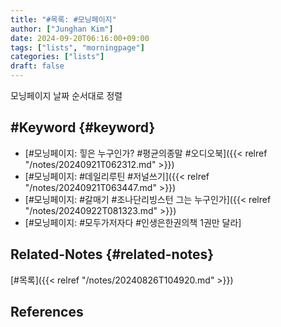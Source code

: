 ```yaml
---
title: "#목록: #모닝페이지"
author: ["Junghan Kim"]
date: 2024-09-20T06:16:00+09:00
tags: ["lists", "morningpage"]
categories: ["lists"]
draft: false
---
```


모닝페이지 날짜 순서대로 정렬

<!--more-->


## #Keyword {#keyword}

-   [#모닝페이지: 힣은 누구인가? #평균의종말 #오디오북]({{< relref "/notes/20240921T062312.md" >}})
-   [#모닝페이지: #데일리루틴 #저널쓰기]({{< relref "/notes/20240921T063447.md" >}})
-   [#모닝페이지: #갈매기 #조나단리빙스턴 그는 누구인가]({{< relref "/notes/20240922T081323.md" >}})
-   [#모닝페이지: #모두가저자다 #인생은한권의책 1권만 달라]


## Related-Notes {#related-notes}

[#목록]({{< relref "/notes/20240826T104920.md" >}})

## References

<style>.csl-entry{text-indent: -1.5em; margin-left: 1.5em;}</style><div class="csl-bib-body">
</div>
